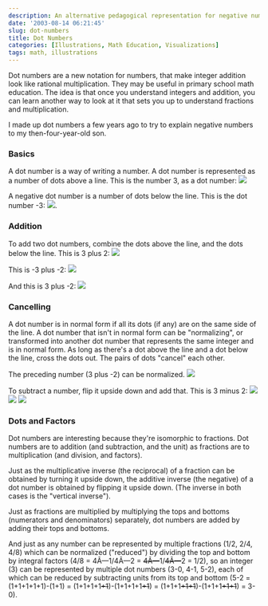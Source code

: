 ```yaml
---
description: An alternative pedagogical representation for negative numbers
date: '2003-08-14 06:21:45'
slug: dot-numbers
title: Dot Numbers
categories: [Illustrations, Math Education, Visualizations]
tags: math, illustrations
---
```


Dot numbers are a new notation for numbers, that make integer addition look like rational multiplication.  They may be useful in primary school math education.  The idea is that once you understand integers and addition, you can learn another way to look at it that sets you up to understand fractions and multiplication.

I made up dot numbers a few years ago to try to explain negative numbers to my then-four-year-old son.

### Basics

A dot number is a way of writing a number.  A dot number is represented as a number of dots above a line.  This is the number 3, as a dot number:
![]({{image_url}}/2003/mirror-3.png)

A negative dot number is a number of dots below the line.  This is the dot number -3:
![]({{image_url}}/2003/mirror--3.png).

### Addition

To add two dot numbers, combine the dots above the line, and the dots below the line.  This is 3 plus 2:
![]({{image_url}}/2003/mirror-3+2.png)

This is -3 plus -2:
![]({{image_url}}/2003/mirror--3-2.png)

And this is 3 plus -2:
![]({{image_url}}/2003/mirror-3+-2.png)

### Cancelling

A dot number is in normal form if all its dots (if any) are on the same side of the line.  A dot number that isn't in normal form can be "normalizing", or transformed into another dot number that represents the same integer and is in normal form.  As long as there's a dot above the line and a dot below the line, cross the dots out.  The pairs of dots "cancel" each other.

The preceding number (3 plus -2) can be normalized.
![]({{image_url}}/2003/mirror-3-2-normalize.png)

To subtract a number, flip it upside down and add that.   This is 3 minus 2:
![]({{image_url}}/2003/mirror-3-2.png)
![]({{image_url}}/2003/mirror-3+-2.png)
![]({{image_url}}/2003/mirror-3-2-normalize.png)

### Dots and Factors

Dot numbers are interesting because they're isomorphic to fractions.  Dot numbers are to addition (and subtraction, and the unit) as fractions are to multiplication (and division, and factors).

Just as the multiplicative inverse (the reciprocal) of a fraction can be obtained by turning it upside down, the additive inverse (the negative) of a dot number is obtained by flipping it upside down.  (The inverse in both cases is the "vertical inverse").

Just as fractions are multiplied by multiplying the tops and bottoms (numerators and denominators) separately, dot numbers are added by adding their tops and bottoms.

And just as any number can be represented by multiple fractions (1/2, 2/4, 4/8) which can be normalized ("reduced") by dividing the top and bottom by integral factors (4/8 = 4Ã—1/4Ã—2 = <strike>4Ã—</strike>1/<strike>4Ã—</strike>2 = 1/2), so an integer (3) can be represented by multiple dot numbers (3-0, 4-1, 5-2), each of which can be reduced by subtracting units from its top and bottom (5-2 = (1+1+1+1+1)-(1+1) = (1+1+1+1<strike>+1</strike>)-(1+1+1+1<strike>+1</strike>) = (1+1+1<strike>+1+1</strike>)-(1+1+1<strike>+1+1</strike>) = 3-0).
